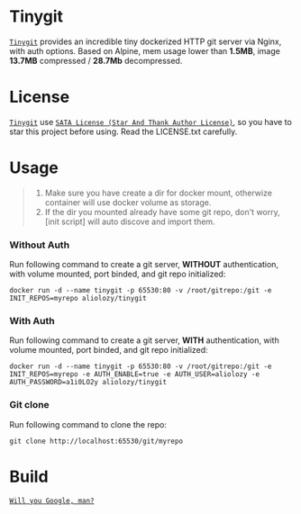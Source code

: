 # Tinygit
[`Tinygit`](https://github.com/AlioLozy/tinygit) provides an incredible tiny dockerized HTTP git server via Nginx, with auth options. Based on Alpine, mem usage lower than **1.5MB**, image **13.7MB** compressed / **28.7Mb** decompressed.

# License
[`Tinygit`](https://github.com/AlioLozy/tinygit) use [`SATA License (Star And Thank Author License)`](https://github.com/zTrix/sata-license), so you have to star this project before using. Read the LICENSE.txt carefully.

# Usage
> 1. Make sure you have create a dir for docker mount, otherwize container will use docker volume as storage.
> 2. If the dir you mounted already have some git repo, don't worry, [init script] will auto discove and import them.
### Without Auth
Run following command to create a git server, **WITHOUT** authentication, with volume mounted, port binded, and git repo initialized:

`docker run -d --name tinygit -p 65530:80 -v /root/gitrepo:/git -e INIT_REPOS=myrepo aliolozy/tinygit`

### With Auth
Run following command to create a git server, **WITH** authentication, with volume mounted, port binded, and git repo initialized:

`docker run -d --name tinygit -p 65530:80 -v /root/gitrepo:/git -e INIT_REPOS=myrepo -e AUTH_ENABLE=true -e AUTH_USER=aliolozy -e AUTH_PASSWORD=a1i0LO2y aliolozy/tinygit`

### Git clone
Run following command to clone the repo:

`git clone http://localhost:65530/git/myrepo`

# Build

[`Will you Google, man?`](https://www.google.com/search?q=how+to+build+a+docker+image+with+dockerfile&oq=how+to+build+a+docker+image)
